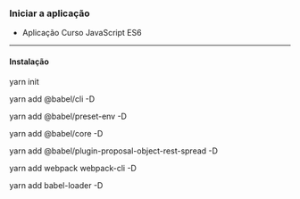 ### Iniciar a aplicação

 - Aplicação Curso JavaScript ES6

 ---

#### Instalação

yarn init

yarn add @babel/cli -D 

yarn add @babel/preset-env -D 

yarn add @babel/core -D 

yarn add @babel/plugin-proposal-object-rest-spread -D 

yarn add webpack webpack-cli -D 

yarn add babel-loader -D
